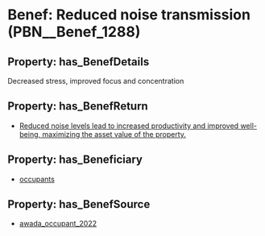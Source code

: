 # Benef: __Reduced noise transmission__ (PBN__Benef_1288)

## Property: has_BenefDetails

Decreased stress, improved focus and concentration

## Property: has_BenefReturn

* [Reduced noise levels lead to increased productivity and improved well-being, maximizing the asset value of the property.](../BenefReturn/PBN__BenefReturn_1453)

## Property: has_Beneficiary

* [occupants](../Stakeholder/PBN__Stakeholder_92)

## Property: has_BenefSource

* [awada_occupant_2022](../Article/PBN__Article_273)

